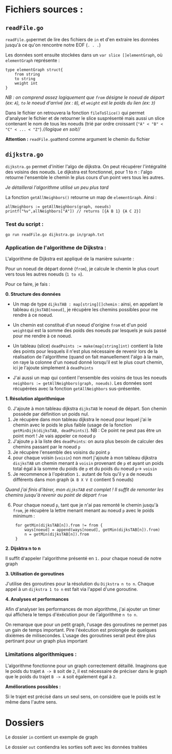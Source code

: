 # Fichiers sources :

## `readFile.go`
`readFile.go`permet de lire des fichiers de `in` et d'en extraire les données jusqu'à ce qu'on rencontre notre EOF (`. . .`)


Les données sont ensuite stockées dans un `var slice []elementGraph`, où `elementGraph` représente :

	type elementGraph struct{
		from string
		to string
		weight int
	}

*NB :  on comprend assez logiquement que `from` désigne le noeud de départ (ex: `A`), `to` le noeud d'arrivé (ex : `B`), et `weight` est le poids du lien (ex: `3`)*

Dans le fichier on retrouvera la fonction `fileToSlice()` qui permet d'analyser le fichier et de retourner le slice susprésenté mais aussi un slice contenant le nom de tous les noeuds (trié par ordre croissant (`"A" < "B" < "C" < ... < "Z"`) *//logique en soit//*


**Attention :** `readFile.go`attend comme argument le chemin du fichier 

## `dijkstra.go`
`dijkstra.go` permet d'initier l'algo de dijkstra. On peut récupérer l'intégralité des voisins des noeuds.
Le dijkstra est fonctionnel, pour 1 to n : l'algo retourne l'ensemble le chemin le plus cours d'un point vers tous les autres.

*Je détaillerai l'algorithme utilisé un peu plus tard*


La fonction ``getAllNeighbors()`` retourne un map de `elementGraph`. Ainsi :

    allNeighbors := getAllNeighbors(graph, noeuds)
    printf("%v",allNeighbors["A"]) // returns [{A B 1} {A C 2}]
    
   
### Test du script :
	go run readFile.go dijkstra.go in/graph.txt
	
### Application de l'algorithme de Dijkstra :

L'algorithme de Dijkstra est appliqué de la manière suivante :

Pour un noeud de départ donné (`from`), je calcule le chemin le plus court vers tous les autres noeuds (`1 to n`). 

Pour ce faire, je fais :

**0. Structure des données**


- Un map de type `dijksTAB : map[string][]chemin` : ainsi, en appelant le tableau `dijksTAB[noeud]`, je récupère les chemins possibles pour me rendre à ce noeud. 

- Un chemin est constitué d'un noeud d'origine `from` et d'un poid `weight`qui est la somme des poids des noeuds par lesquels je suis passé pour me rendre à ce noeud.

- Un tableau (slice) `deadPoints := make(map[string]int)` contient la liste des points pour lesquels il n'est plus nécessaire de revenir lors de la réalisation de l'algorithme (quand on fait manuellement l'algo à la main, on raye la colonne d'un noeud donné lorsqu'il est le plus court chemin, ici je l'ajoute simplement à `deadPoints`

- J'ai aussi un map qui contient l'ensemble des voisins de tous les noeuds `neighbors := getAllNeighbors(graph, noeuds)`. Les données sont récupérées avec la fonction `getAllNeighbors` sus-présentée.


**1. Résolution algorithmique**

0. J'ajoute à mon tableau dijkstra `dijksTAB` le noeud de départ. Son chemin possède par définition un poids nul.
1. Je récupère dans mon tableau dijkstra le noeud pour lequel j'ai le chemin avec le poids le plus faible (usage de la fonction `getMinDijk(dijksTAB, deadPoints)`). NB : Ce point ne peut pas être un point mort ! Je vais appeler ce noeud `p`
2. J'ajoute `p` à la liste des `deadPoints`: on aura plus besoin de calculer des chemins passant par le noeud `p`
3. Je récupère l'ensemble des voisins du point `p`
4. pour chaque voisin (`voisin`) non mort j'ajoute à mon tableau dijkstra `disjksTAB` un chemin menant à `voisin` provenant de `p` et ayant un poids total égal à la somme du poids de `p` et du poids du noeud `p`-> `voisin`
5. Je recommence à l'opération `1.` autant de fois qu'il y a de noeuds différents dans mon graph (`A B X V E` contient 5 noeuds)

*Quand j'ai finis d'itérer, mon `dijksTAB` est complet ! Il suffit de remonter les chemins jusqu'à revenir au point de départ `from`*

6. Pour chaque noeud `p`, tant que je n'ai pas remonté le chemin jusqu'à `from`, je récupère la lettre menant menant au noeud `p` avec le poids minimum :

		

		for getMin(dijksTAB[n]).from != from {
			ways[noeud] = append(ways[noeud], getMin(dijksTAB[n]).from)
			n = getMin(dijksTAB[n]).from
		}
	
**2. Dijsktra n to n**

Il suffit d'appeler l'algorithme présenté en `1.` pour chaque noeud de notre graph

**3. Utilisation de goroutines**

J'utilise des goroutines pour la résolution du `Dijkstra n to n`.  Chaque appel à un `dijkstra 1 to n` est fait via l'appel d'une goroutine.

**4. Analyses et performances**

Afin d'analyser les performances de mon algorithme, j'ai ajouter un timer qui affichera le temps d'éxécution pour de l'algorithme `n to n`.

On remarque que pour un petit graph, l'usage des goroutines ne permet pas un gain de temps important. Pire l'éxécution est prolongée de quelques dixièmes de milisecondes. L'usage des goroutines serait peut être plus pertinant pour un graph plus important

### Limitations algorithmiques :


L'algorithme fonctionne pour un graph correctement détaillé. Imaginons que le poids du trajet `A -> B` soit de `2`, il est nécessaire de préciser dans le graph que le poids du trajet `B -> A` soit également égal à `2`.


**Améliorations possibles :**

Si le trajet est précisé dans un seul sens, on considère que le poids est le même dans l'autre sens.

# Dossiers
Le dossier `in` contient un exemple de graph

Le dossier `out` contiendra les sorties soft avec les données traitées
